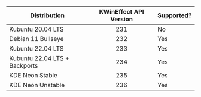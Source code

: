 | Distribution                  | KWinEffect API Version | Supported? |
|-------------------------------|:----------------------:|------------|
| Kubuntu 20.04 LTS             |          231           | No         |
| Debian 11 Bullseye            |          232           | Yes        |
| Kubuntu 22.04 LTS             |          233           | Yes        |
| Kubuntu 22.04 LTS + Backports |          234           | Yes        |
| KDE Neon Stable               |          235           | Yes        |
| KDE Neon Unstable             |          236           | Yes        |
